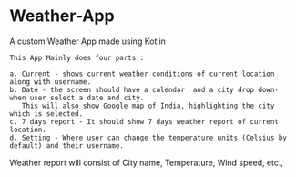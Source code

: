 # Weather-App

A custom Weather App made using Kotlin

```
This App Mainly does four parts :

a. Current - shows current weather conditions of current location along with username.
b. Date - the screen should have a calendar  and a city drop down- when user select a date and city. 
   This will also show Google map of India, highlighting the city which is selected. 
c. 7 days report - It should show 7 days weather report of current location. 
d. Setting - Where user can change the temperature units (Celsius by default) and their username.
```
Weather report will consist of
City name,
Temperature,
Wind speed, etc.,
